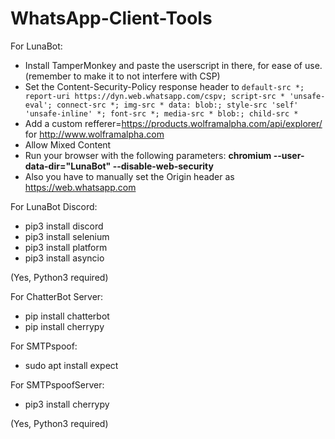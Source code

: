# WhatsApp-Client-Tools
For LunaBot:
- Install TamperMonkey and paste the userscript in there, for ease of use. (remember to make it to not interfere with CSP)
- Set the Content-Security-Policy response header to ```default-src *; report-uri https://dyn.web.whatsapp.com/cspv; script-src * 'unsafe-eval'; connect-src *; img-src * data: blob:; style-src 'self' 'unsafe-inline' *; font-src *; media-src * blob:; child-src *```
- Add a custom refferer=https://products.wolframalpha.com/api/explorer/ for http://www.wolframalpha.com
- Allow Mixed Content
- Run your browser with the following parameters: **chromium --user-data-dir="LunaBot" --disable-web-security**
- Also you have to manually set the Origin header as 	https://web.whatsapp.com

For LunaBot Discord:
- pip3 install discord
- pip3 install selenium
- pip3 install platform
- pip3 install asyncio

(Yes, Python3 required)

For ChatterBot Server:
- pip install chatterbot
- pip install cherrypy

For SMTPspoof:
- sudo apt install expect

For SMTPspoofServer:
- pip3 install cherrypy

(Yes, Python3 required)

